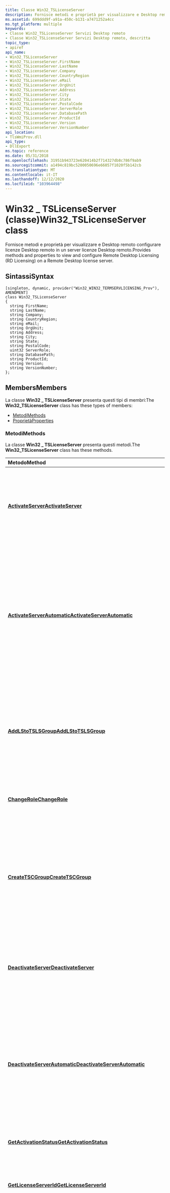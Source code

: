 ```yaml
---
title: Classe Win32_TSLicenseServer
description: Fornisce metodi e proprietà per visualizzare e Desktop remoto configurare licenze Desktop remoto in un server licenze Desktop remoto.
ms.assetid: 699ddd9f-a91a-450c-b131-a7471252a4cc
ms.tgt_platform: multiple
keywords:
- Classe Win32_TSLicenseServer Servizi Desktop remoto
- Classe Win32_TSLicenseServer Servizi Desktop remoto, descritta
topic_type:
- apiref
api_name:
- Win32_TSLicenseServer
- Win32_TSLicenseServer.FirstName
- Win32_TSLicenseServer.LastName
- Win32_TSLicenseServer.Company
- Win32_TSLicenseServer.CountryRegion
- Win32_TSLicenseServer.eMail
- Win32_TSLicenseServer.OrgUnit
- Win32_TSLicenseServer.Address
- Win32_TSLicenseServer.City
- Win32_TSLicenseServer.State
- Win32_TSLicenseServer.PostalCode
- Win32_TSLicenseServer.ServerRole
- Win32_TSLicenseServer.DatabasePath
- Win32_TSLicenseServer.ProductId
- Win32_TSLicenseServer.Version
- Win32_TSLicenseServer.VersionNumber
api_location:
- TlsWmiProv.dll
api_type:
- DllExport
ms.topic: reference
ms.date: 05/31/2018
ms.openlocfilehash: 31951b943723e620414b2f714327db8c786f9ab9
ms.sourcegitcommit: a1494c819bc5200050696e66057f1020f5b142cb
ms.translationtype: MT
ms.contentlocale: it-IT
ms.lasthandoff: 12/12/2020
ms.locfileid: "103964498"
---
```

# <a name="win32_tslicenseserver-class"></a><span data-ttu-id="9429b-105">Win32 \_ TSLicenseServer (classe)</span><span class="sxs-lookup"><span data-stu-id="9429b-105">Win32\_TSLicenseServer class</span></span>

<span data-ttu-id="9429b-106">Fornisce metodi e proprietà per visualizzare e Desktop remoto configurare licenze Desktop remoto in un server licenze Desktop remoto.</span><span class="sxs-lookup"><span data-stu-id="9429b-106">Provides methods and properties to view and configure Remote Desktop Licensing (RD Licensing) on a Remote Desktop license server.</span></span>

## <a name="syntax"></a><span data-ttu-id="9429b-107">Sintassi</span><span class="sxs-lookup"><span data-stu-id="9429b-107">Syntax</span></span>

``` syntax
[singleton, dynamic, provider("Win32_WIN32_TERMSERVLICENSING_Prov"), AMENDMENT]
class Win32_TSLicenseServer
{
  string FirstName;
  string LastName;
  string Company;
  string CountryRegion;
  string eMail;
  string OrgUnit;
  string Address;
  string City;
  string State;
  string PostalCode;
  uint32 ServerRole;
  string DatabasePath;
  string ProductId;
  string Version;
  string VersionNumber;
};
```

## <a name="members"></a><span data-ttu-id="9429b-108">Members</span><span class="sxs-lookup"><span data-stu-id="9429b-108">Members</span></span>

<span data-ttu-id="9429b-109">La classe **Win32 \_ TSLicenseServer** presenta questi tipi di membri:</span><span class="sxs-lookup"><span data-stu-id="9429b-109">The **Win32\_TSLicenseServer** class has these types of members:</span></span>

-   [<span data-ttu-id="9429b-110">Metodi</span><span class="sxs-lookup"><span data-stu-id="9429b-110">Methods</span></span>](#methods)
-   [<span data-ttu-id="9429b-111">Proprietà</span><span class="sxs-lookup"><span data-stu-id="9429b-111">Properties</span></span>](#properties)

### <a name="methods"></a><span data-ttu-id="9429b-112">Metodi</span><span class="sxs-lookup"><span data-stu-id="9429b-112">Methods</span></span>

<span data-ttu-id="9429b-113">La classe **Win32 \_ TSLicenseServer** presenta questi metodi.</span><span class="sxs-lookup"><span data-stu-id="9429b-113">The **Win32\_TSLicenseServer** class has these methods.</span></span>



| <span data-ttu-id="9429b-114">Metodo</span><span class="sxs-lookup"><span data-stu-id="9429b-114">Method</span></span>                                                                                   | <span data-ttu-id="9429b-115">Descrizione</span><span class="sxs-lookup"><span data-stu-id="9429b-115">Description</span></span>                                                                                                                                                                                                                                   |
|:-----------------------------------------------------------------------------------------|:----------------------------------------------------------------------------------------------------------------------------------------------------------------------------------------------------------------------------------------------|
| [<span data-ttu-id="9429b-116">**ActivateServer**</span><span class="sxs-lookup"><span data-stu-id="9429b-116">**ActivateServer**</span></span>](activateserver-win32-tslicenseserver.md)                           | <span data-ttu-id="9429b-117">Attiva il server licenze Desktop remoto usando un ID del server licenze Desktop remoto ottenuto sul telefono o su Internet.</span><span class="sxs-lookup"><span data-stu-id="9429b-117">Activates the Remote Desktop license server by using a Remote Desktop license server ID that is obtained over the phone or the Internet.</span></span><br/>                                                                                           |
| [<span data-ttu-id="9429b-118">**ActivateServerAutomatic**</span><span class="sxs-lookup"><span data-stu-id="9429b-118">**ActivateServerAutomatic**</span></span>](activateserverautomatic-win32-tslicenseserver.md)         | <span data-ttu-id="9429b-119">Attiva automaticamente il server licenze Desktop remoto tramite Internet.</span><span class="sxs-lookup"><span data-stu-id="9429b-119">Activates the Remote Desktop license server automatically over the Internet.</span></span> <span data-ttu-id="9429b-120">Le proprietà **FirstName**, **LastName**, **Company** e **CountryRegion** non devono essere vuote quando viene chiamato questo metodo oppure il metodo avrà esito negativo.</span><span class="sxs-lookup"><span data-stu-id="9429b-120">The **FirstName**, **LastName**, **Company**, and **CountryRegion** properties must not be empty when this method is called, or the method will fail.</span></span><br/> |
| [<span data-ttu-id="9429b-121">**AddLStoTSLSGroup**</span><span class="sxs-lookup"><span data-stu-id="9429b-121">**AddLStoTSLSGroup**</span></span>](addlstotslsgroup-win32-tslicenseserver.md)                       | <span data-ttu-id="9429b-122">Aggiunge il server licenze Desktop remoto al gruppo server licenze Desktop remoto in un controller di dominio nello stesso dominio del server licenze.</span><span class="sxs-lookup"><span data-stu-id="9429b-122">Adds the Remote Desktop license server to the Remote Desktop License Servers group on a domain controller in the same domain as the license server.</span></span><br/>                                                                                |
| [<span data-ttu-id="9429b-123">**ChangeRole**</span><span class="sxs-lookup"><span data-stu-id="9429b-123">**ChangeRole**</span></span>](changerole-win32-tslicenseserver.md)                                   | <span data-ttu-id="9429b-124">Modifica l'ambito di individuazione del server licenze Desktop remoto.</span><span class="sxs-lookup"><span data-stu-id="9429b-124">Changes the discovery scope of the Remote Desktop license server.</span></span><br/>                                                                                                                                                                  |
| [<span data-ttu-id="9429b-125">**CreateTSCGroup**</span><span class="sxs-lookup"><span data-stu-id="9429b-125">**CreateTSCGroup**</span></span>](createtscgroup-win32-tslicenseserver.md)                           | <span data-ttu-id="9429b-126">Questo metodo non è supportato.</span><span class="sxs-lookup"><span data-stu-id="9429b-126">This method is not supported.</span></span><br/> <span data-ttu-id="9429b-127">**Windows server 2008 R2 e Windows server 2008:** Consente di creare il gruppo locale computer Terminal Server nel server licenze Desktop remoto.</span><span class="sxs-lookup"><span data-stu-id="9429b-127">**Windows Server 2008 R2 and Windows Server 2008:** Creates the Terminal Server Computers local group on the Remote Desktop license server.</span></span><br/>                                               |
| [<span data-ttu-id="9429b-128">**DeactivateServer**</span><span class="sxs-lookup"><span data-stu-id="9429b-128">**DeactivateServer**</span></span>](deactivateserver-win32-tslicenseserver.md)                       | <span data-ttu-id="9429b-129">Disattiva il server licenze Desktop remoto utilizzando un codice di conferma ricevuto tramite telefono.</span><span class="sxs-lookup"><span data-stu-id="9429b-129">Deactivates the Remote Desktop license server by using a confirmation code that is received over the phone.</span></span><br/>                                                                                                                        |
| [<span data-ttu-id="9429b-130">**DeactivateServerAutomatic**</span><span class="sxs-lookup"><span data-stu-id="9429b-130">**DeactivateServerAutomatic**</span></span>](deactivateserverautomatic-win32-tslicenseserver.md)     | <span data-ttu-id="9429b-131">Disattiva il server licenze Desktop remoto tramite Internet.</span><span class="sxs-lookup"><span data-stu-id="9429b-131">Deactivates the Remote Desktop license server over the Internet.</span></span> <span data-ttu-id="9429b-132">Le proprietà **FirstName** e **LastName** non devono essere vuote quando viene chiamato questo metodo, altrimenti il metodo avrà esito negativo.</span><span class="sxs-lookup"><span data-stu-id="9429b-132">The **FirstName** and **LastName** properties must not be empty when this method is called, or the method will fail.</span></span><br/>                                              |
| [<span data-ttu-id="9429b-133">**GetActivationStatus**</span><span class="sxs-lookup"><span data-stu-id="9429b-133">**GetActivationStatus**</span></span>](getactivationstatus-win32-tslicenseserver.md)                 | <span data-ttu-id="9429b-134">Recupera lo stato di attivazione corrente.</span><span class="sxs-lookup"><span data-stu-id="9429b-134">Retrieves the current activation status.</span></span><br/>                                                                                                                                                                                           |
| [<span data-ttu-id="9429b-135">**GetLicenseServerId**</span><span class="sxs-lookup"><span data-stu-id="9429b-135">**GetLicenseServerId**</span></span>](getlicenseserverid-win32-tslicenseserver.md)                   | <span data-ttu-id="9429b-136">Recupera un ID del server licenze Desktop remoto se il server è attualmente attivato.</span><span class="sxs-lookup"><span data-stu-id="9429b-136">Retrieves a Remote Desktop license server ID if the server is currently activated.</span></span><br/>                                                                                                                                                 |
| [<span data-ttu-id="9429b-137">**IsLSinTSLSGroup**</span><span class="sxs-lookup"><span data-stu-id="9429b-137">**IsLSinTSLSGroup**</span></span>](islsintslsgroup-win32-tslicenseserver.md)                         | <span data-ttu-id="9429b-138">Recupera un valore che indica se il server licenze Desktop remoto è un membro del gruppo server licenze Desktop remoto in un controller di dominio in un determinato dominio.</span><span class="sxs-lookup"><span data-stu-id="9429b-138">Retrieves whether the Remote Desktop license server is a member of the Remote Desktop License Servers group on a domain controller in a given domain.</span></span><br/>                                                                              |
| [<span data-ttu-id="9429b-139">**IsLSonDC**</span><span class="sxs-lookup"><span data-stu-id="9429b-139">**IsLSonDC**</span></span>](islsondc-win32-tslicenseserver.md)                                       | <span data-ttu-id="9429b-140">Recupera un valore che indica se le licenze Desktop remoto sono installate in un controller di dominio.</span><span class="sxs-lookup"><span data-stu-id="9429b-140">Retrieves whether RD Licensing is installed on a domain controller.</span></span><br/>                                                                                                                                                                |
| [<span data-ttu-id="9429b-141">**IsLSPreventUpgradeGPEnabled**</span><span class="sxs-lookup"><span data-stu-id="9429b-141">**IsLSPreventUpgradeGPEnabled**</span></span>](islspreventupgradegpenabled-win32-tslicenseserver.md) | <span data-ttu-id="9429b-142">Recupera un valore che indica se l'impostazione di criteri di gruppo "Impedisci aggiornamento licenza" è abilitata nel server licenze Desktop remoto.</span><span class="sxs-lookup"><span data-stu-id="9429b-142">Retrieves whether the "prevent license upgrade" group policy setting is enabled on the Remote Desktop license server.</span></span><br/>                                                                                                              |
| [<span data-ttu-id="9429b-143">**IsLSPublished**</span><span class="sxs-lookup"><span data-stu-id="9429b-143">**IsLSPublished**</span></span>](islspublished-win32-tslicenseserver.md)                             | <span data-ttu-id="9429b-144">Recupera un valore che indica se il server licenze Desktop remoto è pubblicato in Active Directory Domain Services (AD DS).</span><span class="sxs-lookup"><span data-stu-id="9429b-144">Retrieves whether the Remote Desktop license server is published in Active Directory Domain Services (AD DS).</span></span><br/>                                                                                                                      |
| [<span data-ttu-id="9429b-145">**IsLSRegisteredToSCP**</span><span class="sxs-lookup"><span data-stu-id="9429b-145">**IsLSRegisteredToSCP**</span></span>](win32-tslicenseserver-islsregisteredtoscp.md)                 | <span data-ttu-id="9429b-146">Recupera un valore che indica se il server licenze Desktop remoto viene registrato come punto di connessione del servizio nel Active Directory Domain Services.</span><span class="sxs-lookup"><span data-stu-id="9429b-146">Retrieves whether the Remote Desktop license server is registered as a service connection point in Active Directory Domain Services.</span></span><br/>                                                                                               |
| [<span data-ttu-id="9429b-147">**IsLSSecGrpGPEnabled**</span><span class="sxs-lookup"><span data-stu-id="9429b-147">**IsLSSecGrpGPEnabled**</span></span>](islssecgrpgpenabled-win32-tslicenseserver.md)                 | <span data-ttu-id="9429b-148">Recupera un valore che indica se l'impostazione di criteri di gruppo "gruppo di sicurezza del server licenze" è abilitata nel server licenze Desktop remoto.</span><span class="sxs-lookup"><span data-stu-id="9429b-148">Retrieves whether the "license server security group" group policy setting is enabled on the Remote Desktop license server.</span></span><br/>                                                                                                        |
| [<span data-ttu-id="9429b-149">**IsSecureAccessAllowed**</span><span class="sxs-lookup"><span data-stu-id="9429b-149">**IsSecureAccessAllowed**</span></span>](issecureaccessallowed-win32-tslicenseserver.md)             | <span data-ttu-id="9429b-150">Recupera un valore che indica se un server Host sessione Desktop remoto è autorizzato a richiedere Servizi Desktop remoto licenze CAL (Client Access License) del server licenze di Desktop remoto.</span><span class="sxs-lookup"><span data-stu-id="9429b-150">Retrieves whether an RD Session Host server is allowed to request Remote Desktop Services client access licenses (RDS CALs) from the Remote Desktop license server.</span></span><br/>                                                                |
| [<span data-ttu-id="9429b-151">**IsTSCGroupPresent**</span><span class="sxs-lookup"><span data-stu-id="9429b-151">**IsTSCGroupPresent**</span></span>](istscgrouppresent-win32-tslicenseserver.md)                     | <span data-ttu-id="9429b-152">Questo metodo non è supportato.</span><span class="sxs-lookup"><span data-stu-id="9429b-152">This method is not supported.</span></span><br/> <span data-ttu-id="9429b-153">**Windows server 2008 R2 e Windows server 2008:** Recupera un valore che indica se il gruppo locale computer Terminal Server esiste nel server licenze Desktop remoto.</span><span class="sxs-lookup"><span data-stu-id="9429b-153">**Windows Server 2008 R2 and Windows Server 2008:** Retrieves whether the Terminal Server Computers local group exists on the Remote Desktop license server.</span></span><br/>                              |
| [<span data-ttu-id="9429b-154">**IsTSinTSCGroup**</span><span class="sxs-lookup"><span data-stu-id="9429b-154">**IsTSinTSCGroup**</span></span>](istsintscgroup-win32-tslicenseserver.md)                           | <span data-ttu-id="9429b-155">Recupera un valore che indica se un server Host sessione Desktop remoto è un membro del gruppo locale computer Terminal Server nel server licenze Desktop remoto.</span><span class="sxs-lookup"><span data-stu-id="9429b-155">Retrieves whether an RD Session Host server is a member of the Terminal Server Computers local group on the Remote Desktop license server.</span></span><br/>                                                                                         |
| [<span data-ttu-id="9429b-156">**PublishLS**</span><span class="sxs-lookup"><span data-stu-id="9429b-156">**PublishLS**</span></span>](publishls-win32-tslicenseserver.md)                                     | <span data-ttu-id="9429b-157">Pubblica il server licenze Desktop remoto in servizi di dominio Active Directory.</span><span class="sxs-lookup"><span data-stu-id="9429b-157">Publishes the Remote Desktop license server in AD DS.</span></span><br/>                                                                                                                                                                              |
| [<span data-ttu-id="9429b-158">**ReactivateServer**</span><span class="sxs-lookup"><span data-stu-id="9429b-158">**ReactivateServer**</span></span>](reactivateserver-win32-tslicenseserver.md)                       | <span data-ttu-id="9429b-159">Riattiva il server licenze Desktop remoto utilizzando un nuovo ID server licenze Desktop remoto ottenuto tramite telefono o Internet.</span><span class="sxs-lookup"><span data-stu-id="9429b-159">Reactivates the Remote Desktop license server by using a new Remote Desktop license server ID that is obtained over the phone or the Internet.</span></span><br/>                                                                                     |
| [<span data-ttu-id="9429b-160">**ReactivateServerAutomatic**</span><span class="sxs-lookup"><span data-stu-id="9429b-160">**ReactivateServerAutomatic**</span></span>](reactivateserverautomatic-win32-tslicenseserver.md)     | <span data-ttu-id="9429b-161">Riattiva il server licenze Desktop remoto tramite Internet.</span><span class="sxs-lookup"><span data-stu-id="9429b-161">Reactivates the Remote Desktop license server over the Internet.</span></span> <span data-ttu-id="9429b-162">Le proprietà **FirstName** e **LastName** non devono essere vuote quando viene chiamato questo metodo, altrimenti il metodo avrà esito negativo.</span><span class="sxs-lookup"><span data-stu-id="9429b-162">The **FirstName** and **LastName** properties must not be empty when this method is called, or the method will fail.</span></span><br/>                                              |
| [<span data-ttu-id="9429b-163">**RegisterLSToSCP**</span><span class="sxs-lookup"><span data-stu-id="9429b-163">**RegisterLSToSCP**</span></span>](win32-tslicenseserver-registerlstoscp.md)                         | <span data-ttu-id="9429b-164">Registra il server licenze Desktop remoto come punto di connessione del servizio in Active Directory Domain Services.</span><span class="sxs-lookup"><span data-stu-id="9429b-164">Registers the Remote Desktop license server as a service connection point in Active Directory Domain Services.</span></span><br/>                                                                                                                     |
| [<span data-ttu-id="9429b-165">**RemoveLSfromTSLSGroup**</span><span class="sxs-lookup"><span data-stu-id="9429b-165">**RemoveLSfromTSLSGroup**</span></span>](removelsfromtslsgroup-win32-tslicenseserver.md)             | <span data-ttu-id="9429b-166">Rimuove il server licenze Desktop remoto dal gruppo server licenze Desktop remoto in un controller di dominio nello stesso dominio del server licenze.</span><span class="sxs-lookup"><span data-stu-id="9429b-166">Removes the Remote Desktop license server from the Remote Desktop License Servers group on a domain controller in the same domain as the license server.</span></span><br/>                                                                           |
| [<span data-ttu-id="9429b-167">**RemoveTSCGroup**</span><span class="sxs-lookup"><span data-stu-id="9429b-167">**RemoveTSCGroup**</span></span>](removetscgroup-win32-tslicenseserver.md)                           | <span data-ttu-id="9429b-168">Questo metodo non è supportato.</span><span class="sxs-lookup"><span data-stu-id="9429b-168">This method is not supported.</span></span><br/> <span data-ttu-id="9429b-169">**Windows server 2008 R2 e Windows server 2008:** Rimuove il gruppo locale computer Terminal Server dal server licenze Desktop remoto.</span><span class="sxs-lookup"><span data-stu-id="9429b-169">**Windows Server 2008 R2 and Windows Server 2008:** Removes the Terminal Server Computers local group from the Remote Desktop license server.</span></span><br/>                                             |
| [<span data-ttu-id="9429b-170">**UnpublishLS**</span><span class="sxs-lookup"><span data-stu-id="9429b-170">**UnpublishLS**</span></span>](unpublishls-win32-tslicenseserver.md)                                 | <span data-ttu-id="9429b-171">Annulla la pubblicazione di un server licenze Desktop remoto da servizi di dominio Active Directory.</span><span class="sxs-lookup"><span data-stu-id="9429b-171">Unpublishes a Remote Desktop license server from AD DS.</span></span><br/>                                                                                                                                                                            |
| [<span data-ttu-id="9429b-172">**UnRegisterLSFromSCP**</span><span class="sxs-lookup"><span data-stu-id="9429b-172">**UnRegisterLSFromSCP**</span></span>](win32-tslicenseserver-unregisterlsfromscp.md)                 | <span data-ttu-id="9429b-173">Rimuove il server licenze Desktop remoto come punto di connessione del servizio in Active Directory Domain Services.</span><span class="sxs-lookup"><span data-stu-id="9429b-173">Removes the Remote Desktop license server as a service connection point in Active Directory Domain Services.</span></span><br/>                                                                                                                       |



 

### <a name="properties"></a><span data-ttu-id="9429b-174">Proprietà</span><span class="sxs-lookup"><span data-stu-id="9429b-174">Properties</span></span>

<span data-ttu-id="9429b-175">La classe **Win32 \_ TSLicenseServer** dispone di queste proprietà.</span><span class="sxs-lookup"><span data-stu-id="9429b-175">The **Win32\_TSLicenseServer** class has these properties.</span></span>

<dl> <dt>

<span data-ttu-id="9429b-176">**Indirizzo**</span><span class="sxs-lookup"><span data-stu-id="9429b-176">**Address**</span></span>
</dt> <dd> <dl> <dt>

<span data-ttu-id="9429b-177">Tipo di dati: **String**</span><span class="sxs-lookup"><span data-stu-id="9429b-177">Data type: **string**</span></span>
</dt> <dt>

<span data-ttu-id="9429b-178">Tipo di accesso: lettura/scrittura</span><span class="sxs-lookup"><span data-stu-id="9429b-178">Access type: Read/write</span></span>
</dt> </dl>

<span data-ttu-id="9429b-179">Via indirizzo del contatto per licenze Desktop remoto.</span><span class="sxs-lookup"><span data-stu-id="9429b-179">Street address of the contact for RD Licensing.</span></span> <span data-ttu-id="9429b-180">Questa proprietà viene utilizzata quando viene chiamato il metodo [**ActivateServerAutomatic**](activateserverautomatic-win32-tslicenseserver.md) .</span><span class="sxs-lookup"><span data-stu-id="9429b-180">This property is used when the [**ActivateServerAutomatic**](activateserverautomatic-win32-tslicenseserver.md) method is called.</span></span> <span data-ttu-id="9429b-181">Questa proprietà è facoltativa quando si usa il metodo **ActivateServerAutomatic** .</span><span class="sxs-lookup"><span data-stu-id="9429b-181">(This property is optional when using the **ActivateServerAutomatic** method.)</span></span>

</dd> <dt>

<span data-ttu-id="9429b-182">**Città**</span><span class="sxs-lookup"><span data-stu-id="9429b-182">**City**</span></span>
</dt> <dd> <dl> <dt>

<span data-ttu-id="9429b-183">Tipo di dati: **String**</span><span class="sxs-lookup"><span data-stu-id="9429b-183">Data type: **string**</span></span>
</dt> <dt>

<span data-ttu-id="9429b-184">Tipo di accesso: lettura/scrittura</span><span class="sxs-lookup"><span data-stu-id="9429b-184">Access type: Read/write</span></span>
</dt> </dl>

<span data-ttu-id="9429b-185">Città del contatto per licenze Desktop remoto.</span><span class="sxs-lookup"><span data-stu-id="9429b-185">City of the contact for RD Licensing.</span></span> <span data-ttu-id="9429b-186">Questa proprietà viene utilizzata quando viene chiamato il metodo [**ActivateServerAutomatic**](activateserverautomatic-win32-tslicenseserver.md) .</span><span class="sxs-lookup"><span data-stu-id="9429b-186">This property is used when the [**ActivateServerAutomatic**](activateserverautomatic-win32-tslicenseserver.md) method is called.</span></span> <span data-ttu-id="9429b-187">Questa proprietà è facoltativa quando si usa il metodo **ActivateServerAutomatic** .</span><span class="sxs-lookup"><span data-stu-id="9429b-187">(This property is optional when using the **ActivateServerAutomatic** method.)</span></span>

</dd> <dt>

<span data-ttu-id="9429b-188">**Company**</span><span class="sxs-lookup"><span data-stu-id="9429b-188">**Company**</span></span>
</dt> <dd> <dl> <dt>

<span data-ttu-id="9429b-189">Tipo di dati: **String**</span><span class="sxs-lookup"><span data-stu-id="9429b-189">Data type: **string**</span></span>
</dt> <dt>

<span data-ttu-id="9429b-190">Tipo di accesso: lettura/scrittura</span><span class="sxs-lookup"><span data-stu-id="9429b-190">Access type: Read/write</span></span>
</dt> </dl>

<span data-ttu-id="9429b-191">Società del contatto per licenze Desktop remoto.</span><span class="sxs-lookup"><span data-stu-id="9429b-191">Company of the contact for RD Licensing.</span></span> <span data-ttu-id="9429b-192">Questa proprietà viene utilizzata (e obbligatoria) quando viene chiamato il metodo [**ActivateServerAutomatic**](activateserverautomatic-win32-tslicenseserver.md) .</span><span class="sxs-lookup"><span data-stu-id="9429b-192">This property is used (and required) when the [**ActivateServerAutomatic**](activateserverautomatic-win32-tslicenseserver.md) method is called.</span></span>

</dd> <dt>

<span data-ttu-id="9429b-193">**CountryRegion**</span><span class="sxs-lookup"><span data-stu-id="9429b-193">**CountryRegion**</span></span>
</dt> <dd> <dl> <dt>

<span data-ttu-id="9429b-194">Tipo di dati: **String**</span><span class="sxs-lookup"><span data-stu-id="9429b-194">Data type: **string**</span></span>
</dt> <dt>

<span data-ttu-id="9429b-195">Tipo di accesso: lettura/scrittura</span><span class="sxs-lookup"><span data-stu-id="9429b-195">Access type: Read/write</span></span>
</dt> </dl>

<span data-ttu-id="9429b-196">Paese/area geografica del contatto per licenze Desktop remoto.</span><span class="sxs-lookup"><span data-stu-id="9429b-196">Country/region of the contact for RD Licensing.</span></span> <span data-ttu-id="9429b-197">Questa proprietà viene utilizzata (e obbligatoria) quando viene chiamato il metodo [**ActivateServerAutomatic**](activateserverautomatic-win32-tslicenseserver.md) .</span><span class="sxs-lookup"><span data-stu-id="9429b-197">This property is used (and required) when the [**ActivateServerAutomatic**](activateserverautomatic-win32-tslicenseserver.md) method is called.</span></span>

</dd> <dt>

<span data-ttu-id="9429b-198">**DatabasePath**</span><span class="sxs-lookup"><span data-stu-id="9429b-198">**DatabasePath**</span></span>
</dt> <dd> <dl> <dt>

<span data-ttu-id="9429b-199">Tipo di dati: **String**</span><span class="sxs-lookup"><span data-stu-id="9429b-199">Data type: **string**</span></span>
</dt> <dt>

<span data-ttu-id="9429b-200">Tipo di accesso: sola lettura</span><span class="sxs-lookup"><span data-stu-id="9429b-200">Access type: Read-only</span></span>
</dt> </dl>

<span data-ttu-id="9429b-201">Percorso del database di gestione licenze Servizi Desktop remoto.</span><span class="sxs-lookup"><span data-stu-id="9429b-201">Path of the RDS Licensing database.</span></span>

</dd> <dt>

<span data-ttu-id="9429b-202">**Posta elettronica**</span><span class="sxs-lookup"><span data-stu-id="9429b-202">**eMail**</span></span>
</dt> <dd> <dl> <dt>

<span data-ttu-id="9429b-203">Tipo di dati: **String**</span><span class="sxs-lookup"><span data-stu-id="9429b-203">Data type: **string**</span></span>
</dt> <dt>

<span data-ttu-id="9429b-204">Tipo di accesso: lettura/scrittura</span><span class="sxs-lookup"><span data-stu-id="9429b-204">Access type: Read/write</span></span>
</dt> </dl>

<span data-ttu-id="9429b-205">Indirizzo di posta elettronica del contatto per licenze Desktop remoto.</span><span class="sxs-lookup"><span data-stu-id="9429b-205">Email address of the contact for RD Licensing.</span></span> <span data-ttu-id="9429b-206">Questa proprietà viene utilizzata quando vengono chiamati i metodi [**ActivateServerAutomatic**](activateserverautomatic-win32-tslicenseserver.md), [**ReactivateServerAutomatic**](reactivateserverautomatic-win32-tslicenseserver.md)o [**DeactivateServerAutomatic**](deactivateserverautomatic-win32-tslicenseserver.md) .</span><span class="sxs-lookup"><span data-stu-id="9429b-206">This property is used when the [**ActivateServerAutomatic**](activateserverautomatic-win32-tslicenseserver.md), [**ReactivateServerAutomatic**](reactivateserverautomatic-win32-tslicenseserver.md), or [**DeactivateServerAutomatic**](deactivateserverautomatic-win32-tslicenseserver.md) methods are called.</span></span> <span data-ttu-id="9429b-207">Questa proprietà è facoltativa per le chiamate al metodo.</span><span class="sxs-lookup"><span data-stu-id="9429b-207">(This property is optional for these method calls.)</span></span>

</dd> <dt>

<span data-ttu-id="9429b-208">**FirstName**</span><span class="sxs-lookup"><span data-stu-id="9429b-208">**FirstName**</span></span>
</dt> <dd> <dl> <dt>

<span data-ttu-id="9429b-209">Tipo di dati: **String**</span><span class="sxs-lookup"><span data-stu-id="9429b-209">Data type: **string**</span></span>
</dt> <dt>

<span data-ttu-id="9429b-210">Tipo di accesso: lettura/scrittura</span><span class="sxs-lookup"><span data-stu-id="9429b-210">Access type: Read/write</span></span>
</dt> </dl>

<span data-ttu-id="9429b-211">Nome del contatto per licenze Desktop remoto.</span><span class="sxs-lookup"><span data-stu-id="9429b-211">First name of the contact for RD Licensing.</span></span> <span data-ttu-id="9429b-212">Questa proprietà viene utilizzata (e obbligatoria) quando vengono chiamati i metodi [**ActivateServerAutomatic**](activateserverautomatic-win32-tslicenseserver.md), [**ReactivateServerAutomatic**](reactivateserverautomatic-win32-tslicenseserver.md)o [**DeactivateServerAutomatic**](deactivateserverautomatic-win32-tslicenseserver.md) .</span><span class="sxs-lookup"><span data-stu-id="9429b-212">This property is used (and required) when the [**ActivateServerAutomatic**](activateserverautomatic-win32-tslicenseserver.md), [**ReactivateServerAutomatic**](reactivateserverautomatic-win32-tslicenseserver.md), or [**DeactivateServerAutomatic**](deactivateserverautomatic-win32-tslicenseserver.md) methods are called.</span></span>

</dd> <dt>

<span data-ttu-id="9429b-213">**LastName**</span><span class="sxs-lookup"><span data-stu-id="9429b-213">**LastName**</span></span>
</dt> <dd> <dl> <dt>

<span data-ttu-id="9429b-214">Tipo di dati: **String**</span><span class="sxs-lookup"><span data-stu-id="9429b-214">Data type: **string**</span></span>
</dt> <dt>

<span data-ttu-id="9429b-215">Tipo di accesso: lettura/scrittura</span><span class="sxs-lookup"><span data-stu-id="9429b-215">Access type: Read/write</span></span>
</dt> </dl>

<span data-ttu-id="9429b-216">Cognome del contatto per le licenze Desktop remoto.</span><span class="sxs-lookup"><span data-stu-id="9429b-216">Last name of the contact for RD Licensing.</span></span> <span data-ttu-id="9429b-217">Questa proprietà viene utilizzata (e obbligatoria) quando vengono chiamati i metodi [**ActivateServerAutomatic**](activateserverautomatic-win32-tslicenseserver.md), [**ReactivateServerAutomatic**](reactivateserverautomatic-win32-tslicenseserver.md)o [**DeactivateServerAutomatic**](deactivateserverautomatic-win32-tslicenseserver.md) .</span><span class="sxs-lookup"><span data-stu-id="9429b-217">This property is used (and required) when the [**ActivateServerAutomatic**](activateserverautomatic-win32-tslicenseserver.md), [**ReactivateServerAutomatic**](reactivateserverautomatic-win32-tslicenseserver.md), or [**DeactivateServerAutomatic**](deactivateserverautomatic-win32-tslicenseserver.md) methods are called.</span></span>

</dd> <dt>

<span data-ttu-id="9429b-218">**OrgUnit**</span><span class="sxs-lookup"><span data-stu-id="9429b-218">**OrgUnit**</span></span>
</dt> <dd> <dl> <dt>

<span data-ttu-id="9429b-219">Tipo di dati: **String**</span><span class="sxs-lookup"><span data-stu-id="9429b-219">Data type: **string**</span></span>
</dt> <dt>

<span data-ttu-id="9429b-220">Tipo di accesso: lettura/scrittura</span><span class="sxs-lookup"><span data-stu-id="9429b-220">Access type: Read/write</span></span>
</dt> </dl>

<span data-ttu-id="9429b-221">Unità organizzativa del contatto per licenze Desktop remoto.</span><span class="sxs-lookup"><span data-stu-id="9429b-221">Organizational unit of the contact for RD Licensing.</span></span> <span data-ttu-id="9429b-222">Questa proprietà viene utilizzata quando viene chiamato [**ActivateServerAutomatic**](activateserverautomatic-win32-tslicenseserver.md) .</span><span class="sxs-lookup"><span data-stu-id="9429b-222">This property is used when the [**ActivateServerAutomatic**](activateserverautomatic-win32-tslicenseserver.md) is called.</span></span> <span data-ttu-id="9429b-223">Questa proprietà è facoltativa quando si usa il metodo **ActivateServerAutomatic** .</span><span class="sxs-lookup"><span data-stu-id="9429b-223">(This property is optional when using the **ActivateServerAutomatic** method.)</span></span>

</dd> <dt>

<span data-ttu-id="9429b-224">**PostalCode**</span><span class="sxs-lookup"><span data-stu-id="9429b-224">**PostalCode**</span></span>
</dt> <dd> <dl> <dt>

<span data-ttu-id="9429b-225">Tipo di dati: **String**</span><span class="sxs-lookup"><span data-stu-id="9429b-225">Data type: **string**</span></span>
</dt> <dt>

<span data-ttu-id="9429b-226">Tipo di accesso: lettura/scrittura</span><span class="sxs-lookup"><span data-stu-id="9429b-226">Access type: Read/write</span></span>
</dt> </dl>

<span data-ttu-id="9429b-227">Cap del contatto per licenze Desktop remoto.</span><span class="sxs-lookup"><span data-stu-id="9429b-227">Postal code of the contact for RD Licensing.</span></span> <span data-ttu-id="9429b-228">Questa proprietà viene utilizzata quando viene chiamato il metodo [**ActivateServerAutomatic**](activateserverautomatic-win32-tslicenseserver.md) .</span><span class="sxs-lookup"><span data-stu-id="9429b-228">This property is used when the [**ActivateServerAutomatic**](activateserverautomatic-win32-tslicenseserver.md) method is called.</span></span> <span data-ttu-id="9429b-229">Questa proprietà è facoltativa quando si usa il metodo **ActivateServerAutomatic** .</span><span class="sxs-lookup"><span data-stu-id="9429b-229">(This property is optional when using the **ActivateServerAutomatic** method.)</span></span>

</dd> <dt>

<span data-ttu-id="9429b-230">**ProductId**</span><span class="sxs-lookup"><span data-stu-id="9429b-230">**ProductId**</span></span>
</dt> <dd> <dl> <dt>

<span data-ttu-id="9429b-231">Tipo di dati: **String**</span><span class="sxs-lookup"><span data-stu-id="9429b-231">Data type: **string**</span></span>
</dt> <dt>

<span data-ttu-id="9429b-232">Tipo di accesso: sola lettura</span><span class="sxs-lookup"><span data-stu-id="9429b-232">Access type: Read-only</span></span>
</dt> </dl>

<span data-ttu-id="9429b-233">ID prodotto del server licenze Desktop remoto.</span><span class="sxs-lookup"><span data-stu-id="9429b-233">Product ID of the Remote Desktop license server.</span></span>

</dd> <dt>

<span data-ttu-id="9429b-234">**ServerRole**</span><span class="sxs-lookup"><span data-stu-id="9429b-234">**ServerRole**</span></span>
</dt> <dd> <dl> <dt>

<span data-ttu-id="9429b-235">Tipo di dati: **UInt32**</span><span class="sxs-lookup"><span data-stu-id="9429b-235">Data type: **uint32**</span></span>
</dt> <dt>

<span data-ttu-id="9429b-236">Tipo di accesso: sola lettura</span><span class="sxs-lookup"><span data-stu-id="9429b-236">Access type: Read-only</span></span>
</dt> </dl>

<span data-ttu-id="9429b-237">Descrive l'ambito di gestione licenze per il server licenze Desktop remoto all'interno dell'organizzazione.</span><span class="sxs-lookup"><span data-stu-id="9429b-237">Describes the licensing scope for the Remote Desktop license server within the organization.</span></span>

<dt>

<span data-ttu-id="9429b-238">0</span><span class="sxs-lookup"><span data-stu-id="9429b-238">0</span></span>
</dt> <dd>

<span data-ttu-id="9429b-239">I server Host sessione Desktop remoto nello stesso gruppo di lavoro possono individuare il server licenze.</span><span class="sxs-lookup"><span data-stu-id="9429b-239">RD Session Host servers in the same workgroup can discover the license server.</span></span>

</dd> <dt>

<span data-ttu-id="9429b-240">1</span><span class="sxs-lookup"><span data-stu-id="9429b-240">1</span></span>
</dt> <dd>

<span data-ttu-id="9429b-241">I server Host sessione Desktop remoto nello stesso dominio possono individuare il server licenze.</span><span class="sxs-lookup"><span data-stu-id="9429b-241">RD Session Host servers in the same domain can discover the license server.</span></span>

</dd> <dt>

<span data-ttu-id="9429b-242">2</span><span class="sxs-lookup"><span data-stu-id="9429b-242">2</span></span>
</dt> <dd>

<span data-ttu-id="9429b-243">I server Host sessione Desktop remoto da più domini nella stessa foresta possono individuare il server licenze.</span><span class="sxs-lookup"><span data-stu-id="9429b-243">RD Session Host servers from multiple domains in the same forest can discover the license server.</span></span>

</dd> </dl>

</dd> <dt>

<span data-ttu-id="9429b-244">**State**</span><span class="sxs-lookup"><span data-stu-id="9429b-244">**State**</span></span>
</dt> <dd> <dl> <dt>

<span data-ttu-id="9429b-245">Tipo di dati: **String**</span><span class="sxs-lookup"><span data-stu-id="9429b-245">Data type: **string**</span></span>
</dt> <dt>

<span data-ttu-id="9429b-246">Tipo di accesso: lettura/scrittura</span><span class="sxs-lookup"><span data-stu-id="9429b-246">Access type: Read/write</span></span>
</dt> </dl>

<span data-ttu-id="9429b-247">Stato del contatto per licenze Desktop remoto.</span><span class="sxs-lookup"><span data-stu-id="9429b-247">State of the contact for RD Licensing.</span></span> <span data-ttu-id="9429b-248">Questa proprietà viene utilizzata quando viene chiamato il metodo [**ActivateServerAutomatic**](activateserverautomatic-win32-tslicenseserver.md) .</span><span class="sxs-lookup"><span data-stu-id="9429b-248">This property is used when the [**ActivateServerAutomatic**](activateserverautomatic-win32-tslicenseserver.md) method is called.</span></span> <span data-ttu-id="9429b-249">Questa proprietà è facoltativa quando si usa il metodo **ActivateServerAutomatic** .</span><span class="sxs-lookup"><span data-stu-id="9429b-249">(This property is optional when using the **ActivateServerAutomatic** method.)</span></span>

</dd> <dt>

<span data-ttu-id="9429b-250">**Versione**</span><span class="sxs-lookup"><span data-stu-id="9429b-250">**Version**</span></span>
</dt> <dd> <dl> <dt>

<span data-ttu-id="9429b-251">Tipo di dati: **String**</span><span class="sxs-lookup"><span data-stu-id="9429b-251">Data type: **string**</span></span>
</dt> <dt>

<span data-ttu-id="9429b-252">Tipo di accesso: sola lettura</span><span class="sxs-lookup"><span data-stu-id="9429b-252">Access type: Read-only</span></span>
</dt> </dl>

<span data-ttu-id="9429b-253">Versione del server licenze Desktop remoto.</span><span class="sxs-lookup"><span data-stu-id="9429b-253">Version of the Remote Desktop license server.</span></span>

</dd> <dt>

<span data-ttu-id="9429b-254">**VersionNumber**</span><span class="sxs-lookup"><span data-stu-id="9429b-254">**VersionNumber**</span></span>
</dt> <dd> <dl> <dt>

<span data-ttu-id="9429b-255">Tipo di dati: **String**</span><span class="sxs-lookup"><span data-stu-id="9429b-255">Data type: **string**</span></span>
</dt> <dt>

<span data-ttu-id="9429b-256">Tipo di accesso: sola lettura</span><span class="sxs-lookup"><span data-stu-id="9429b-256">Access type: Read-only</span></span>
</dt> </dl>

<span data-ttu-id="9429b-257">Numero di versione del server licenze Desktop remoto.</span><span class="sxs-lookup"><span data-stu-id="9429b-257">Version number of the Remote Desktop license server.</span></span>

</dd> </dl>

## <a name="remarks"></a><span data-ttu-id="9429b-258">Commenti</span><span class="sxs-lookup"><span data-stu-id="9429b-258">Remarks</span></span>

<span data-ttu-id="9429b-259">Questa classe è una classe [singleton](/windows/desktop/WmiSdk/standard-wmi-qualifiers) e può avere una sola istanza.</span><span class="sxs-lookup"><span data-stu-id="9429b-259">This class is a [singleton](/windows/desktop/WmiSdk/standard-wmi-qualifiers) class and can have only one instance.</span></span> <span data-ttu-id="9429b-260">Tutti i metodi contenuti in questa classe sono statici.</span><span class="sxs-lookup"><span data-stu-id="9429b-260">All of the methods contained within this class are static.</span></span>

<span data-ttu-id="9429b-261">Per utilizzare questa classe, è necessario essere membri del gruppo Administrators.</span><span class="sxs-lookup"><span data-stu-id="9429b-261">You must be a member of the Administrators group to use this class.</span></span> <span data-ttu-id="9429b-262">Se il chiamante non è un membro del gruppo Administrators, le proprietà restituite saranno vuote.</span><span class="sxs-lookup"><span data-stu-id="9429b-262">If the caller is not a member of the Administrators group, the properties returned will be empty.</span></span>

<span data-ttu-id="9429b-263">I file Managed Object Format (MOF) contengono le definizioni per le classi Strumentazione gestione Windows (WMI).</span><span class="sxs-lookup"><span data-stu-id="9429b-263">Managed Object Format (MOF) files contain the definitions for Windows Management Instrumentation (WMI) classes.</span></span> <span data-ttu-id="9429b-264">I file MOF non vengono installati come parte di Microsoft Windows Software Development Kit (SDK).</span><span class="sxs-lookup"><span data-stu-id="9429b-264">MOF files are not installed as part of the Microsoft Windows Software Development Kit (SDK).</span></span> <span data-ttu-id="9429b-265">Vengono installati nel server quando si aggiunge il ruolo associato usando il Server Manager.</span><span class="sxs-lookup"><span data-stu-id="9429b-265">They are installed on the server when you add the associated role by using the Server Manager.</span></span> <span data-ttu-id="9429b-266">Per ulteriori informazioni sui file MOF, vedere [Managed Object Format (MOF)](/windows/desktop/WmiSdk/managed-object-format--mof-).</span><span class="sxs-lookup"><span data-stu-id="9429b-266">For more information about MOF files, see [Managed Object Format (MOF)](/windows/desktop/WmiSdk/managed-object-format--mof-).</span></span>

## <a name="requirements"></a><span data-ttu-id="9429b-267">Requisiti</span><span class="sxs-lookup"><span data-stu-id="9429b-267">Requirements</span></span>



| <span data-ttu-id="9429b-268">Requisito</span><span class="sxs-lookup"><span data-stu-id="9429b-268">Requirement</span></span> | <span data-ttu-id="9429b-269">Valore</span><span class="sxs-lookup"><span data-stu-id="9429b-269">Value</span></span> |
|-------------------------------------|-------------------------------------------------------------------------------------------|
| <span data-ttu-id="9429b-270">Client minimo supportato</span><span class="sxs-lookup"><span data-stu-id="9429b-270">Minimum supported client</span></span><br/> | <span data-ttu-id="9429b-271">Nessuno supportato</span><span class="sxs-lookup"><span data-stu-id="9429b-271">None supported</span></span><br/>                                                                 |
| <span data-ttu-id="9429b-272">Server minimo supportato</span><span class="sxs-lookup"><span data-stu-id="9429b-272">Minimum supported server</span></span><br/> | <span data-ttu-id="9429b-273">Windows Server 2008</span><span class="sxs-lookup"><span data-stu-id="9429b-273">Windows Server 2008</span></span><br/>                                                            |
| <span data-ttu-id="9429b-274">Spazio dei nomi</span><span class="sxs-lookup"><span data-stu-id="9429b-274">Namespace</span></span><br/>                | <span data-ttu-id="9429b-275">Root\\CIMv2</span><span class="sxs-lookup"><span data-stu-id="9429b-275">Root\\CIMv2</span></span><br/>                                                                    |
| <span data-ttu-id="9429b-276">MOF</span><span class="sxs-lookup"><span data-stu-id="9429b-276">MOF</span></span><br/>                      | <dl> <span data-ttu-id="9429b-277"><dt>TlsWmiProv. mof</dt></span><span class="sxs-lookup"><span data-stu-id="9429b-277"><dt>TlsWmiProv.mof</dt></span></span> </dl> |
| <span data-ttu-id="9429b-278">DLL</span><span class="sxs-lookup"><span data-stu-id="9429b-278">DLL</span></span><br/>                      | <dl> <span data-ttu-id="9429b-279"><dt>TlsWmiProv.dll</dt></span><span class="sxs-lookup"><span data-stu-id="9429b-279"><dt>TlsWmiProv.dll</dt></span></span> </dl> |



## <a name="see-also"></a><span data-ttu-id="9429b-280">Vedi anche</span><span class="sxs-lookup"><span data-stu-id="9429b-280">See also</span></span>

<dl> <dt>

[<span data-ttu-id="9429b-281">**\_TSIssuedLicense Win32**</span><span class="sxs-lookup"><span data-stu-id="9429b-281">**Win32\_TSIssuedLicense**</span></span>](win32-tsissuedlicense.md)
</dt> <dt>

[<span data-ttu-id="9429b-282">**\_TSLicenseKeyPack Win32**</span><span class="sxs-lookup"><span data-stu-id="9429b-282">**Win32\_TSLicenseKeyPack**</span></span>](win32-tslicensekeypack.md)
</dt> <dt>

[<span data-ttu-id="9429b-283">**\_TSLicenseReport Win32**</span><span class="sxs-lookup"><span data-stu-id="9429b-283">**Win32\_TSLicenseReport**</span></span>](win32-tslicensereport.md)
</dt> <dt>

[<span data-ttu-id="9429b-284">**\_TSLicenseReportEntry Win32**</span><span class="sxs-lookup"><span data-stu-id="9429b-284">**Win32\_TSLicenseReportEntry**</span></span>](win32-tslicensereportentry.md)
</dt> </dl>

 

